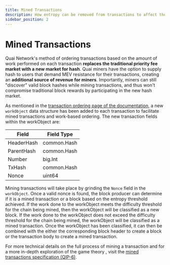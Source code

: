 ```yaml
---
title: Mined Transactions
description: How entropy can be removed from transactions to affect their ordering.
sidebar_position: 2
---
```


# Mined Transactions

Quai Network's method of ordering transactions based on the amount of work performed on each transaction **replaces the traditional priority fee market with a new market for hash**. Quai miners have the option to supply hash to users that demand MEV resistance for their transactions, creating an **additional source of revenue for miners**. Importantly, miners can still "discover" valid block hashes while mining transactions, and thus won't compromise traditional block rewards by participating in the new hash market.

As mentioned in the [transaction ordering page of the documentation](/learn/advanced-introduction/mev-resistance/mined-transactions), a new `workObject` data structure has been added to each transaction to facilitate mined transactions and work-based ordering. The new transaction fields within the workObject are:

| **Field**  | **Field Type** |
| ---------- | -------------- |
| HeaderHash | common.Hash    |
| ParentHash | common.Hash    |
| Number     | big.Int        |
| TxHash     | common.Hash    |
| Nonce      | uint64         |

Mining transactions will take place by grinding the `Nonce` field in the `workObject`. Once a valid nonce is found, the block producer can determine if it is a mined transaction or a block based on the entropy threshold achieved. If the work done to the workObject meets the difficulty threshold for the chain being mined, then the workObject will be classified as a new block. If the work done to the workObject does not exceed the difficulty threshold for the chain being mined, the workObject will be classified as a mined transaction. Once the workObject has been classified, it can then be combined with the either the corresponding block header to create a block or the transaction body to create a mined transaction.

For more technical details on the full process of mining a transaction and for a more in-depth exploration of the game theory , visit the [mined transactions specification (QIP-6)](https://github.com/quai-network/qips/blob/master/qip-0006.md).
